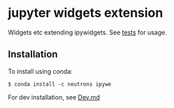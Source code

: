 # jupyter widgets extension

Widgets etc extending ipywidgets. See [tests](tests) for usage.

Installation
------------

To install using conda:

    $ conda install -c neutrons ipywe
    
For dev installation, see [Dev.md](Dev.md)
